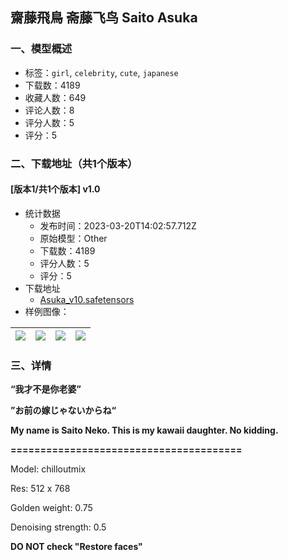 ## 齋藤飛鳥 斋藤飞鸟 Saito Asuka
### 一、模型概述

- 标签：`girl`, `celebrity`, `cute`, `japanese`
- 下载数：4189
- 收藏人数：649
- 评论人数：8
- 评分人数：5
- 评分：5

### 二、下载地址（共1个版本）

#### [版本1/共1个版本] v1.0

- 统计数据
  - 发布时间：2023-03-20T14:02:57.712Z
  - 原始模型：Other
  - 下载数：4189
  - 评分人数：5
  - 评分：5
- 下载地址
  - [Asuka_v10.safetensors](https://civitai.com/api/download/models/26131)
- 样例图像：

| <img src="https://image.civitai.com/xG1nkqKTMzGDvpLrqFT7WA/4082c309-c26d-4215-4fe7-4b53d72e1d00/width=450/287434.jpeg" /> | <img src="https://image.civitai.com/xG1nkqKTMzGDvpLrqFT7WA/f96f724d-d56f-4b75-70a3-42a09686a700/width=450/287436.jpeg" /> | <img src="https://image.civitai.com/xG1nkqKTMzGDvpLrqFT7WA/babc7090-de13-4722-acff-a08d83e74000/width=450/287437.jpeg" /> | <img src="https://image.civitai.com/xG1nkqKTMzGDvpLrqFT7WA/500d23c1-5a5a-486c-0178-a6da3b836400/width=450/287438.jpeg" /> |
| ---- | ---- | ---- | ---- |


### 三、详情
<p><strong>“我才不是你老婆”</strong></p><p><strong>”お前の嫁じゃないからね“</strong></p><p><strong>My name is Saito Neko. This is my kawaii daughter. No kidding.</strong></p><p><strong>=======================================</strong></p><p>Model: chilloutmix</p><p>Res: 512 x 768</p><p>Golden weight: 0.75</p><p>Denoising strength: 0.5</p><p><strong>DO NOT check "Restore faces"</strong></p>